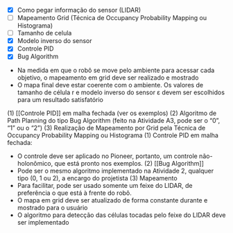 
- [x] Como pegar informação do sensor (LIDAR)
- [ ] Mapeamento Grid (Técnica de Occupancy Probability Mapping ou Histograma)
- [ ] Tamanho de celula
- [x] Modelo inverso do sensor
- [x] Controle PID
- [x] Bug Algorithm

- Na medida em que o robô se move pelo ambiente para acessar
cada objetivo, o mapeamento em grid deve ser realizado e mostrado
- O mapa final deve estar coerente com o ambiente. Os valores de
tamanho de célula r e modelo inverso do sensor ε devem ser
escolhidos para um resultado satisfatório

(1) [[Controle PID]] em malha fechada (ver os exemplos)
(2) Algoritmo de Path Planning do tipo Bug Algorithm (feito na Atividade A3, pode ser o “0”, “1” ou o “2”)
(3) Realização de Mapeamento por Grid pela Técnica de Occupancy Probability Mapping ou Histograma
(1) Controle PID em malha fechada:
- O controle deve ser aplicado no Pioneer, portanto, um controle não-holonômico, que está pronto nos exemplos.
(2) [[Bug Algorithm]]
- Pode ser o mesmo algoritmo implementado na Atividade 2, qualquer tipo (0, 1 ou 2), a encargo do projetista
(3) Mapeamento
- Para facilitar, pode ser usado somente um feixe do LIDAR, de preferência o que está à frente do robô.
- O mapa em grid deve ser atualizado de forma constante durante e mostrado para o usuário
- O algoritmo para detecção das células tocadas pelo feixe do LIDAR deve ser implementado